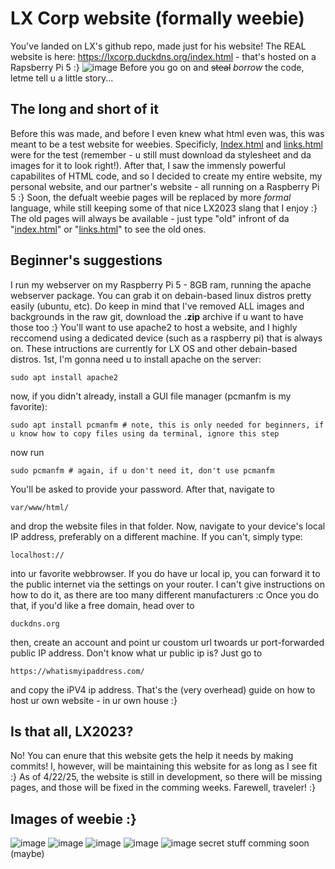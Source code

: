 # LX Corp website (formally weebie)
You've landed on LX's github repo, made just for his website!
The REAL website is here: https://lxcorp.duckdns.org/index.html - that's hosted on a Rapsberry Pi 5 :}
![image](https://github.com/user-attachments/assets/3abea029-5aba-4f7d-bf19-af3566571a5b)
Before you go on and ~~steal~~ *borrow* the code, letme tell u a little story...
## The long and short of it
Before this was made, and before I even knew what html even was, this was meant to be a test website for weebies. Specificly, [Index.html]([https://pages.github.com/](https://github.com/LX-WR/LX-Corp-Website-formally-weebie-/blob/main/index.html)) and [links.html]([https://pages.github.com/](https://github.com/LX-WR/LX-Corp-Website-formally-weebie-/blob/main/links.html)) were for the test (remember - u still must download da stylesheet and da images for it to look right!).
After that, I saw the immensly powerful capabilites of HTML code, and so I decided to create my entire website, my personal website, and our partner's website - all running on a Raspberry Pi 5 :}
Soon, the defualt weebie pages will be replaced by more *formal* language, while still keeping some of that nice LX2023 slang that I enjoy :} The old pages will always be available - just type "old" infront of da "[index.html]([https://pages.github.com/](https://github.com/LX-WR/LX-Corp-Website-formally-weebie-/blob/main/index.html))" or "[links.html]([https://pages.github.com/](https://github.com/LX-WR/LX-Corp-Website-formally-weebie-/blob/main/links.html))" to see the old ones.
## Beginner's suggestions
I run my webserver on my Raspberry Pi 5 - 8GB ram, running the apache webserver package. You can grab it on debain-based linux distros pretty easily (ubuntu, etc).  Do keep in mind that I've removed ALL images and backgrounds in the raw git, download the **.zip** archive if u want to have those too :}
You'll want to use apache2 to host a website, and I highly reccomend using a dedicated device (such as a raspberry pi) that is always on. 
These intructions are currently for LX OS and other debain-based distros.
1st, I'm gonna need u to install apache on the server:
```
sudo apt install apache2
```
now, if you didn't already, install a GUI file manager (pcmanfm is my favorite):
```
sudo apt install pcmanfm # note, this is only needed for beginners, if u know how to copy files using da terminal, ignore this step
```
now run
```
sudo pcmanfm # again, if u don't need it, don't use pcmanfm
```
You'll be asked to provide your password. After that, navigate to
```
var/www/html/
```
and drop the website files in that folder. Now, navigate to your device's local IP address, preferably on a different machine. If you can't, simply type:
```
localhost://
```
into ur favorite webbrowser. If you do have ur local ip, you can forward it to the public internet via the settings on your router. I can't give instructions on how to do it, as there are too many different manufacturers :c 
Once you do that, if you'd like a free domain, head over to 
```
duckdns.org
```
then, create an account and point ur coustom url twoards ur port-forwarded public IP address. Don't know what ur public ip is? Just go to
```
https://whatismyipaddress.com/
```
and copy the iPV4 ip address.
That's the (very overhead) guide on how to host ur own website - in ur own house :}
## Is that all, LX2023?
No! You can enure that this website gets the help it needs by making commits! I, however, will be maintaining this website for as long as I see fit :} As of 4/22/25, the website is still in development, so there will be missing pages, and those will be fixed in the comming weeks. Farewell, traveler! :}
## Images of weebie :}
![image](https://github.com/user-attachments/assets/3abea029-5aba-4f7d-bf19-af3566571a5b)
![image](https://github.com/user-attachments/assets/86c71303-f7e3-45b9-a52d-f0929ab0c066)
![image](https://github.com/user-attachments/assets/e80023d3-de2d-407c-8931-83c919f6f901)
![image](https://github.com/user-attachments/assets/a4871113-30bf-4e1b-8726-95eb08b27dc0)
![image](https://github.com/user-attachments/assets/3da95c50-e199-4c5b-b380-f738344efc76)
secret stuff comming soon (maybe)






